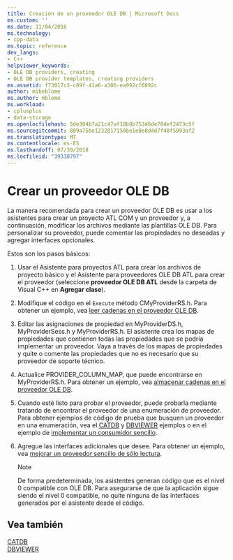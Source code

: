 ```yaml
---
title: Creación de un proveedor OLE DB | Microsoft Docs
ms.custom: ''
ms.date: 11/04/2016
ms.technology:
- cpp-data
ms.topic: reference
dev_langs:
- C++
helpviewer_keywords:
- OLE DB providers, creating
- OLE DB provider templates, creating providers
ms.assetid: f73017c3-c89f-41a6-a306-ea992cf6092c
author: mikeblome
ms.author: mblome
ms.workload:
- cplusplus
- data-storage
ms.openlocfilehash: 5de304b7a21c47af18b8b753d6de704ef2473c5f
ms.sourcegitcommit: 889a75be1232817150be1e0e8d4d7f48f5993af2
ms.translationtype: MT
ms.contentlocale: es-ES
ms.lasthandoff: 07/30/2018
ms.locfileid: "39338797"
---
```

# <a name="creating-an-ole-db-provider"></a>Crear un proveedor OLE DB
La manera recomendada para crear un proveedor OLE DB es usar a los asistentes para crear un proyecto ATL COM y un proveedor y, a continuación, modificar los archivos mediante las plantillas OLE DB. Para personalizar su proveedor, puede comentar las propiedades no deseadas y agregar interfaces opcionales.  
  
 Estos son los pasos básicos:  
  
1.  Usar el Asistente para proyectos ATL para crear los archivos de proyecto básico y el Asistente para proveedores OLE DB ATL para crear el proveedor (seleccione **proveedor OLE DB ATL** desde la carpeta de Visual C++ en **Agregar clase**).  
  
2.  Modifique el código en el `Execute` método CMyProviderRS.h. Para obtener un ejemplo, vea [leer cadenas en el proveedor OLE DB](../../data/oledb/reading-strings-into-the-ole-db-provider.md).  
  
3.  Editar las asignaciones de propiedad en MyProviderDS.h, MyProviderSess.h y MyProviderRS.h. El asistente crea los mapas de propiedades que contienen todas las propiedades que se podría implementar un proveedor. Vaya a través de los mapas de propiedades y quite o comente las propiedades que no es necesario que su proveedor de soporte técnico.  
  
4.  Actualice PROVIDER_COLUMN_MAP, que puede encontrarse en MyProviderRS.h. Para obtener un ejemplo, vea [almacenar cadenas en el proveedor OLE DB](../../data/oledb/storing-strings-in-the-ole-db-provider.md).  
  
5.  Cuando esté listo para probar el proveedor, puede probarla mediante tratando de encontrar el proveedor de una enumeración de proveedor. Para obtener ejemplos de código de prueba que busquen un proveedor en una enumeración, vea el [CATDB](http://msdn.microsoft.com/003d516b-2bf6-444e-8be5-4ebaa0b66046) y [DBVIEWER](http://msdn.microsoft.com/07620f99-c347-4d09-9ebc-2459e8049832) ejemplos o en el ejemplo de [implementar un consumidor sencillo](../../data/oledb/implementing-a-simple-consumer.md).  
  
6.  Agregue las interfaces adicionales que desee. Para obtener un ejemplo, vea [mejorar un proveedor sencillo de sólo lectura](../../data/oledb/enhancing-the-simple-read-only-provider.md).  
  
    > [!NOTE]
    >  De forma predeterminada, los asistentes generan código que es el nivel 0 compatible con OLE DB. Para asegurarse de que la aplicación sigue siendo el nivel 0 compatible, no quite ninguna de las interfaces generados por el asistente desde el código.  
  
## <a name="see-also"></a>Vea también  
 [CATDB](http://msdn.microsoft.com/003d516b-2bf6-444e-8be5-4ebaa0b66046)   
 [DBVIEWER](http://msdn.microsoft.com/07620f99-c347-4d09-9ebc-2459e8049832)